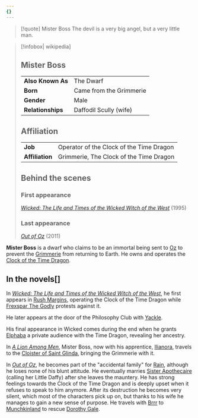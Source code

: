 ```yaml
---
{}
---
```

>[!quote] Mister Boss
> The devil is a very big angel, but a very little man.

>[!infobox| wikipedia]
>## Mister Boss
>| | |
>|--- | --- |
>|**Also Known As** |The Dwarf |
>|**Born** |Came from the Grimmerie |
>|**Gender**|Male|
> |**Relationships**|Daffodil Scully (wife)|
>## Affiliation
>|||
>|---|---|
>|**Job**|Operator of the Clock of the Time Dragon|
>|**Affiliation**|Grimmerie, The Clock of the Time Dragon|
>## Behind the scenes
>### **First appearance**
>_[Wicked: The Life and Times of the Wicked Witch of the West](https://wicked.fandom.com/wiki/Wicked:_The_Life_and_Times_of_the_Wicked_Witch_of_the_West "Wicked: The Life and Times of the Wicked Witch of the West")_ (1995)
>### **Last appearance**
>_[Out of Oz](https://wicked.fandom.com/wiki/Out_of_Oz "Out of Oz")_ (2011)

**Mister Boss** is a dwarf who claims to be an immortal being sent to [Oz](https://wicked.fandom.com/wiki/Oz "Oz") to prevent the [Grimmerie](https://wicked.fandom.com/wiki/Grimmerie "Grimmerie") from returning to Earth. He owns and operates the [Clock of the Time Dragon](https://wicked.fandom.com/wiki/Clock_of_the_Time_Dragon "Clock of the Time Dragon").

## In the novels[[](https://auth.fandom.com/signin?redirect=https%3A%2F%2Fwicked.fandom.com%2Fwiki%2FMister_Boss%3Fveaction%3Dedit%26section%3D1&uselang=en "Sign in to edit")]

In _[Wicked: The Life and Times of the Wicked Witch of the West](https://wicked.fandom.com/wiki/Wicked:_The_Life_and_Times_of_the_Wicked_Witch_of_the_West "Wicked: The Life and Times of the Wicked Witch of the West")_, he first appears in [Rush Margins](https://wicked.fandom.com/wiki/Rush_Margins "Rush Margins"), operating the Clock of the Time Dragon while [Frexspar The Godly](https://wicked.fandom.com/wiki/Frexspar_The_Godly "Frexspar The Godly") protests against it.

He later appears at the door of the Philosophy Club with [Yackle](https://wicked.fandom.com/wiki/Yackle "Yackle").

His final appearance in Wicked comes during the end when he grants [Elphaba](https://wicked.fandom.com/wiki/Elphaba_Thropp "Elphaba Thropp") a private audience with the Time Dragon, revealing her ancestry.

In _[A Lion Among Men](https://wicked.fandom.com/wiki/A_Lion_Among_Men "A Lion Among Men")_, Mister Boss, now with his apprentice, [Ilianora](https://wicked.fandom.com/wiki/Illianora "Illianora"), travels to the [Cloister of Saint Glinda](https://wicked.fandom.com/wiki/Cloister_of_Saint_Glinda "Cloister of Saint Glinda"), bringing the Grimmerie with it.

In _[Out of Oz](https://wicked.fandom.com/wiki/Out_of_Oz "Out of Oz")_, he becomes part of the "accidental family" for [Rain](https://wicked.fandom.com/wiki/Rain "Rain"), although he loses none of his blunt attitude. He eventually marries [Sister Apothecaire](https://wicked.fandom.com/wiki/Sister_Apothecaire "Sister Apothecaire") (calling her Little Daffy) after she leaves the mauntery. He has strong feelings towards the Clock of the Time Dragon and is deeply upset when it refuses to speak to him anymore. After its destruction he becomes very silent, which most of the characters pick up on, but thanks to his wife he manages to gain a new sense of purpose. He travels with [Brrr](https://wicked.fandom.com/wiki/Brrr "Brrr") to [Munchkinland](https://wicked.fandom.com/wiki/Munchkinland "Munchkinland") to rescue [Dorothy Gale](https://wicked.fandom.com/wiki/Dorothy_Gale "Dorothy Gale").